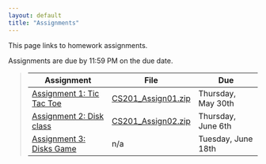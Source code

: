 ```yaml
---
layout: default
title: "Assignments"
---
```


This page links to homework assignments.

Assignments are due by 11:59 PM on the due date.

> Assignment | File | Due
> ---------- | ---- | ---
> [Assignment 1: Tic Tac Toe](assign01.html) | [CS201\_Assign01.zip](CS201_Assign01.zip) | Thursday, May 30th
> [Assignment 2: Disk class](assign02.html) | [CS201\_Assign02.zip](CS201_Assign02.zip) | Thursday, June 6th
> [Assignment 3: Disks Game](assign03.html) | n/a | Tuesday, June 18th


<!--
> [Assignment 2: Disk class](assign02.html) | [CS201\_Assign02.zip](CS201_Assign02.zip) | Friday, Feb 8th
> [Assignment 3: Disks Game](assign03.html) | n/a | Friday, Feb 22nd
> [Assignment 4: Klondike](assign04.html) | [CS201\_Assign04.zip](CS201_Assign04.zip) | MS1 due Friday, Mar 15th<br>MS2 due Friday, Mar 29th
> [Assignment 5: Mandelbrot Set Renderer](assign05.html) | [CS201\_Assign05.zip](CS201_Assign05.zip) | Wednesday, Apr 17th
> [Assignment 6: Mandelbrot Set Color Mapping](assign06.html) | [CS201\_Assign06.zip](CS201_Assign06.zip) | Tuesday, May 7th
-->